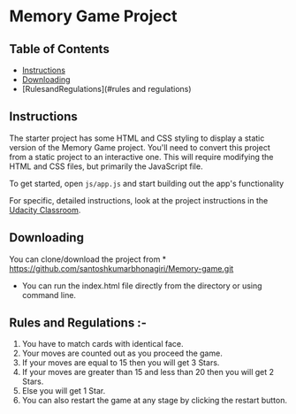 # Memory Game Project

## Table of Contents

* [Instructions](#instructions)
* [Downloading](#downloading)
* [RulesandRegulations](#rules and regulations)


## Instructions

The starter project has some HTML and CSS styling to display a static version of the Memory Game project. You'll need to convert this project from a static project to an interactive one. This will require modifying the HTML and CSS files, but primarily the JavaScript file.

To get started, open `js/app.js` and start building out the app's functionality

For specific, detailed instructions, look at the project instructions in the [Udacity Classroom](https://classroom.udacity.com/me).

## Downloading

 You can clone/download the project from
    * https://github.com/santoshkumarbhonagiri/Memory-game.git
* You can run the index.html file directly from the directory or using command line.


## Rules and Regulations :-
1. You have to match cards with identical face.
2. Your moves are counted out as you proceed the game.
3. If your moves are equal to 15 then you will get 3 Stars.
4. If your moves are greater than 15 and less than 20 then you will get 2 Stars.
5. Else you will get 1 Star.
6. You can also restart the game at any stage by clicking the restart button.

